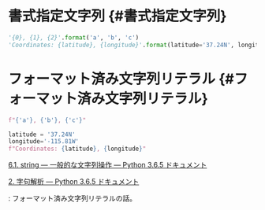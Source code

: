 書式指定文字列 {#書式指定文字列}
==============

~~~ python
'{0}, {1}, {2}'.format('a', 'b', 'c')
'Coordinates: {latitude}, {longitude}'.format(latitude='37.24N', longitude='-115.81W')
~~~

フォーマット済み文字列リテラル {#フォーマット済み文字列リテラル}
==============================

~~~ python
f"{'a'}, {'b'}, {'c'}"

latitude = '37.24N'
longitude='-115.81W'
f"Coordinates: {latitude}, {longitude}"
~~~

<div class="seealso" markdown="1">

[6.1. string — 一般的な文字列操作 — Python 3.6.5
ドキュメント](https://docs.python.jp/3/library/string.html)

[2. 字句解析 — Python 3.6.5 ドキュメント](https://docs.python.jp/3/reference/lexical_analysis.html#f-strings)

:   フォーマット済み文字列リテラルの話。

</div>
